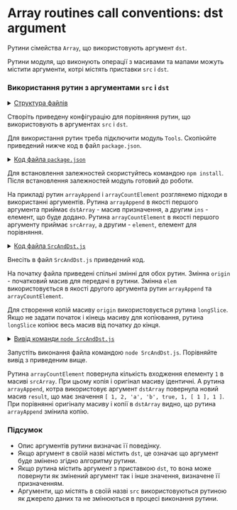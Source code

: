 # Array routines call conventions: dst argument

Рутини сімейства <code>Array</code>, що використовують аргумент <code>dst</code>.

Рутини модуля, що виконують операції з масивами та мапами можуть містити аргументи, котрі містять приставки `src` i `dst`.

### Використання рутин з аргументами `src` i `dst`

<details>
  <summary><u>Структура файлів</u></summary>

```
argument
    ├── SrcAndDst.js
    └── package.json
```

</details>

Створіть приведену конфігурацію для порівняння рутин, що використовують в аргументах `src` i `dst`.

Для використання рутин треба підключити модуль `Tools`. Скопіюйте приведений нижче код в файл `package.json`.

<details>
    <summary><u>Код файла <code>package.json</code></u></summary>

```json    
{
  "dependencies": {
    "wTools": ""
  }
}
```

</details>

Для встановлення залежностей скористуйтесь командою `npm install`. Після встановлення залежностей модуль готовий до роботи.

На прикладі рутин `arrayAppend` i `arrayCountElement` розглянемо підходи в використанні аргументів. Рутина `arrayAppend` в якості першого аргумента приймає `dstArray` - масив призначення, а другим `ins` - елемент, що буде додано. Рутина `arrayCountElement` в якості першого аргументу приймає `srcArray`, а другим - `element`, елемент для порівняння.

<details>
  <summary><u>Код файла <code>SrcAndDst.js</code></u></summary>

```js
require( 'wTools' );

// original array

let origin = [ 1, 2, 'a', 'b', true, 1,  [ 1 ] ];

// second argument in the routines

let elem = 1;

// routine uses argument srcArray

let srcArray = wTools.longSlice( origin );

let result = wTools.arrayCountElement( srcArray, elem );

console.log( 'The result is:' );
console.log( result );
console.log( 'The original array is:');
console.log( origin );
console.log( 'srcArray changed to:' );
console.log( srcArray );

// routine uses argument dstArray

let dstArray = wTools.longSlice( origin );

let result1 = wTools.arrayAppend( dstArray, elem );

console.log( 'The result is:' );
console.log( result1 );
console.log( 'The original array is:');
console.log( origin );
console.log( 'dstArray changed to:' );
console.log( dstArray );
```

</details>

Внесіть в файл `SrcAndDst.js` приведений код.

На початку файла приведені спільні змінні для обох рутин. Змінна `origin` - початковий масив для передачі в рутини. Змінна `elem` використовується в якості другого аргумента рутин `arrayAppend` та `arrayCountElement`.

Для створення копій масиву `origin` використовується рутина `longSlice`. Якщо не задати початок і кінець масиву для копіювання, рутина `longSlice` копіює весь масив від початку до кінця.

<details>
  <summary><u>Вивід команди <code>node SrcAndDst.js</code></u></summary>

```
The result is:
2
The original array is:
[ 1, 2, 'a', 'b', true, 1, [ 1 ] ]
srcArray changed to:
[ 1, 2, 'a', 'b', true, 1, [ 1 ] ]
The result is:
[ 1, 2, 'a', 'b', true, 1, [ 1 ], 1 ]
The original array is:
[ 1, 2, 'a', 'b', true, 1, [ 1 ] ]
dstArray changed to:
[ 1, 2, 'a', 'b', true, 1, [ 1 ], 1 ]

```

</details>

Запустіть виконання файла командою `node SrcAndDst.js`. Порівняйте вивід з приведеним вище.

Рутина `arrayCountElement` повернула кількість входження елементу `1` в масиві `srcArray`. При цьому копія і оригінал масиву ідентичні. А рутина `arrayAppend`, котра використовує аргумент `dstArray` повернула новий масив `result`, що має значення `[ 1, 2, 'a', 'b', true, 1, [ 1 ], 1 ]`. При порівнянні оригіналу масиву і копії в `dstArray` видно, що рутина `arrayAppend` змінила копію.

### Підсумок

- Опис аргументів рутини визначає її поведінку.
- Якщо аргумент в своїй назві містить `dst`, це означає що аргумент буде змінено згідно алгоритму рутини.
- Якщо рутина містить аргумент з приставкою `dst`, то вона може повернути як змінений аргумент так і інше значення, визначене її призначенням.
- Аргументи, що містять в своїй назві `src` використовуються рутиною як джерело даних та не змінюються в процесі виконання рутини.
